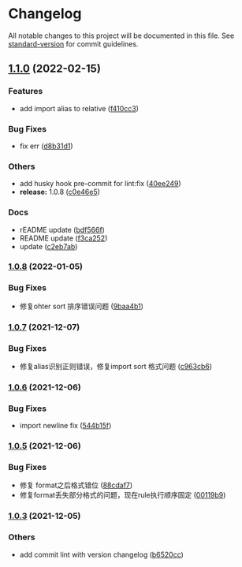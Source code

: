 # Changelog

All notable changes to this project will be documented in this file. See [standard-version](https://github.com/conventional-changelog/standard-version) for commit guidelines.

## [1.1.0](https://github.com/pipi-1997/prettier-plugin-moka-format/compare/v1.0.8...v1.1.0) (2022-02-15)


### Features

* add import alias to relative ([f410cc3](https://github.com/pipi-1997/prettier-plugin-moka-format/commit/f410cc3574cf6d33038069fec13eb21e3b12ea5f))


### Bug Fixes

* fix err ([d8b31d1](https://github.com/pipi-1997/prettier-plugin-moka-format/commit/d8b31d189316a506b86c8f2504020abd47e1f675))


### Others

* add husky hook pre-commit for lint:fix ([40ee249](https://github.com/pipi-1997/prettier-plugin-moka-format/commit/40ee249610406222497bbe4552fedc647c9e923d))
* **release:** 1.0.8 ([c0e46e5](https://github.com/pipi-1997/prettier-plugin-moka-format/commit/c0e46e53eae63a6865f49401b3c3c1ed4886c3e0))


### Docs

* rEADME update ([bdf566f](https://github.com/pipi-1997/prettier-plugin-moka-format/commit/bdf566f195a70176d32c1f21f7073b5347379976))
* README update ([f3ca252](https://github.com/pipi-1997/prettier-plugin-moka-format/commit/f3ca2528d73dfb71423a6e68e792c2ce06dbd5f7))
* update ([c2eb7ab](https://github.com/pipi-1997/prettier-plugin-moka-format/commit/c2eb7ab5c015745bc4377e621425cf43d8ba5a9b))

### [1.0.8](https://github.com/pipi-1997/prettier-plugin-moka-format/compare/v1.0.7...v1.0.8) (2022-01-05)


### Bug Fixes

* 修复ohter sort 排序错误问题 ([9baa4b1](https://github.com/pipi-1997/prettier-plugin-moka-format/commit/9baa4b1551558e50567a087a10738feb37426312))

### [1.0.7](https://github.com/pipi-1997/prettier-plugin-moka-format/compare/v1.0.6...v1.0.7) (2021-12-07)


### Bug Fixes

* 修复alias识别正则错误，修复import sort 格式问题 ([c963cb6](https://github.com/pipi-1997/prettier-plugin-moka-format/commit/c963cb6d62e3e7b97692f723a2ed6bfc37e95d89))

### [1.0.6](https://github.com/pipi-1997/prettier-plugin-moka-format/compare/v1.0.5...v1.0.6) (2021-12-06)


### Bug Fixes

* import newline fix ([544b15f](https://github.com/pipi-1997/prettier-plugin-moka-format/commit/544b15f8b54c35af6df6f0413700a928f10ec72f))

### [1.0.5](https://github.com/pipi-1997/prettier-plugin-moka-format/compare/v1.0.3...v1.0.5) (2021-12-06)


### Bug Fixes

* 修复 format之后格式错位 ([88cdaf7](https://github.com/pipi-1997/prettier-plugin-moka-format/commit/88cdaf729b82f37a6b9634894157c19cfcc063e7))
* 修复format丢失部分格式的问题，现在rule执行顺序固定 ([00119b9](https://github.com/pipi-1997/prettier-plugin-moka-format/commit/00119b97f7ffc16445b36fd401e03698913f492a))

### [1.0.3](https://github.com/pipi-1997/prettier-plugin-moka-format/compare/v1.0.2...v1.0.3) (2021-12-05)


### Others

* add commit lint with version changelog ([b6520cc](https://github.com/pipi-1997/prettier-plugin-moka-format/commit/b6520cc733b957860083fdc88af700682f7f64f3))

